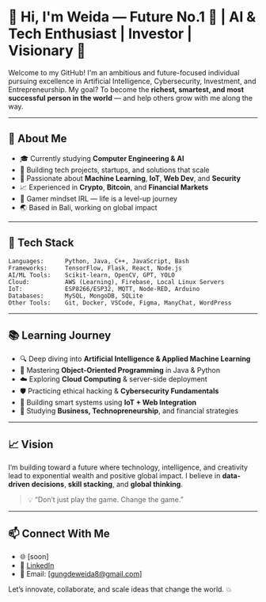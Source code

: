 # 👋 Hi, I'm Weida — Future No.1 💸 | AI & Tech Enthusiast | Investor | Visionary 🚀

Welcome to my GitHub! I'm an ambitious and future-focused individual pursuing excellence in Artificial Intelligence, Cybersecurity, Investment, and Entrepreneurship. My goal? To become the **richest, smartest, and most successful person in the world** — and help others grow with me along the way.

---

## 🚀 About Me

- 🎓 Currently studying **Computer Engineering & AI**
- 💼 Building tech projects, startups, and solutions that scale
- 🧠 Passionate about **Machine Learning**, **IoT**, **Web Dev**, and **Security**
- 📈 Experienced in **Crypto**, **Bitcoin**, and **Financial Markets**
- 🧩 Gamer mindset IRL — life is a level-up journey
- 🌏 Based in Bali, working on global impact

---

## 🧠 Tech Stack

```
Languages:      Python, Java, C++, JavaScript, Bash  
Frameworks:     TensorFlow, Flask, React, Node.js  
AI/ML Tools:    Scikit-learn, OpenCV, GPT, YOLO  
Cloud:          AWS (Learning), Firebase, Local Linux Servers  
IoT:            ESP8266/ESP32, MQTT, Node-RED, Arduino  
Databases:      MySQL, MongoDB, SQLite  
Other Tools:    Git, Docker, VSCode, Figma, ManyChat, WordPress
```

---

## 📚 Learning Journey

- 🔍 Deep diving into **Artificial Intelligence & Applied Machine Learning**
- 🧠 Mastering **Object-Oriented Programming** in Java & Python
- ☁️ Exploring **Cloud Computing** & server-side deployment
- 🛡️ Practicing ethical hacking & **Cybersecurity Fundamentals**
- 🤖 Building smart systems using **IoT + Web Integration**
- 🎯 Studying **Business, Technopreneurship**, and financial strategies

---

## 📈 Vision

I’m building toward a future where technology, intelligence, and creativity lead to exponential wealth and positive global impact. I believe in **data-driven decisions**, **skill stacking**, and **global thinking**.

> 💡 “Don’t just play the game. Change the game.”

---

## 📫 Connect With Me

- 🌐 [soon]
- 💼 [LinkedIn](https://www.linkedin.com/in/agungweida/)
- 📩 Email: [gungdeweida8@gmail.com]

Let’s innovate, collaborate, and scale ideas that change the world. 💥

